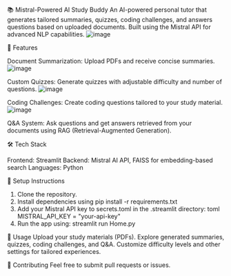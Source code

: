 
📚 Mistral-Powered AI Study Buddy
An AI-powered personal tutor that generates tailored summaries, quizzes, coding challenges, and answers questions based on uploaded documents. Built using the Mistral API for advanced NLP capabilities.
![image](https://github.com/user-attachments/assets/cef0543d-95d4-4924-aec8-5b57f4c6f92f)

🚀 Features

Document Summarization: Upload PDFs and receive concise summaries.
![image](https://github.com/user-attachments/assets/aa2f75c4-64a8-48a2-82c7-18011888874a)

Custom Quizzes: Generate quizzes with adjustable difficulty and number of questions.
![image](https://github.com/user-attachments/assets/b42765c2-7fd2-4504-af70-d412aa662186)


Coding Challenges: Create coding questions tailored to your study material.
![image](https://github.com/user-attachments/assets/8c50041e-5d10-49bf-9f15-9e9377ffe5d4)

Q&A System: Ask questions and get answers retrieved from your documents using RAG (Retrieval-Augmented Generation).

🛠️ Tech Stack

Frontend: Streamlit
Backend: Mistral AI API, FAISS for embedding-based search
Languages: Python

🔧 Setup Instructions

1. Clone the repository.
2. Install dependencies using pip install -r requirements.txt
3. Add your Mistral API key to secrets.toml in the .streamlit directory: toml
  MISTRAL_API_KEY = "your-api-key"
4. Run the app using: streamlit run Home.py
   
📄 Usage
Upload your study materials (PDFs).
Explore generated summaries, quizzes, coding challenges, and Q&A.
Customize difficulty levels and other settings for tailored experiences.

🤝 Contributing
Feel free to submit pull requests or issues.
